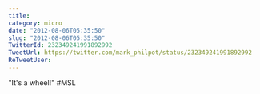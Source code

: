```yaml
---
title: 
category: micro
date: "2012-08-06T05:35:50"
slug: "2012-08-06T05:35:50"
TwitterId: 232349241991892992
TweetUrl: https://twitter.com/mark_philpot/status/232349241991892992
ReTweetUser: 
---
```


"It's a wheel!" #MSL